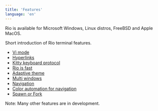 ```yaml
---
title: 'Features'
language: 'en'
---
```


Rio is available for Microsoft Windows, Linux distros, FreeBSD and Apple MacOS.

Short introduction of Rio terminal features.

- [Vi mode](/docs/0.x.x/features/vi-mode)
- [Hyperlinks](/docs/0.x.x/features/hyperlinks)
- [Kitty keyboard protocol](/docs/0.x.x/features/kitty-keyboard-protocol)
- [Rio is fast](/docs/0.x.x/features/rio-is-fast)
- [Adaptive theme](/docs/0.x.x/features/adaptive-theme)
- [Multi windows](/docs/0.x.x/features/multi-windows)
- [Navigation](/docs/0.x.x/features/navigation)
- [Color automation for navigation](/docs/0.x.x/features/color-automation-for-navigation)
- [Spawn or Fork](/docs/0.x.x/features/spawn-or-fork)

Note: Many other features are in development.
